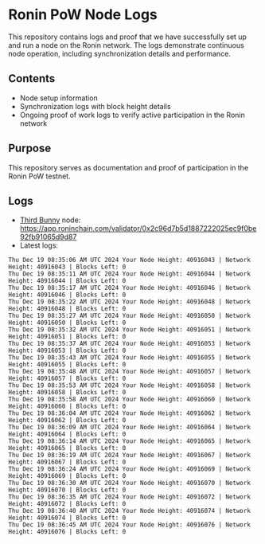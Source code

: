 # Ronin PoW Node Logs

This repository contains logs and proof that we have successfully set up and run a node on the Ronin network. The logs demonstrate continuous node operation, including synchronization details and performance.

## Contents

- Node setup information
- Synchronization logs with block height details
- Ongoing proof of work logs to verify active participation in the Ronin network

## Purpose

This repository serves as documentation and proof of participation in the Ronin PoW testnet.

## Logs

- [Third Bunny](https://thirdbunny.xyz/) node: https://app.roninchain.com/validator/0x2c96d7b5d1887222025ec9f0be92fb91065d9d87
- Latest logs:
```
Thu Dec 19 08:35:06 AM UTC 2024 Your Node Height: 40916043 | Network Height: 40916043 | Blocks Left: 0
Thu Dec 19 08:35:11 AM UTC 2024 Your Node Height: 40916044 | Network Height: 40916044 | Blocks Left: 0
Thu Dec 19 08:35:17 AM UTC 2024 Your Node Height: 40916046 | Network Height: 40916046 | Blocks Left: 0
Thu Dec 19 08:35:22 AM UTC 2024 Your Node Height: 40916048 | Network Height: 40916048 | Blocks Left: 0
Thu Dec 19 08:35:27 AM UTC 2024 Your Node Height: 40916050 | Network Height: 40916050 | Blocks Left: 0
Thu Dec 19 08:35:32 AM UTC 2024 Your Node Height: 40916051 | Network Height: 40916051 | Blocks Left: 0
Thu Dec 19 08:35:37 AM UTC 2024 Your Node Height: 40916053 | Network Height: 40916053 | Blocks Left: 0
Thu Dec 19 08:35:43 AM UTC 2024 Your Node Height: 40916055 | Network Height: 40916055 | Blocks Left: 0
Thu Dec 19 08:35:48 AM UTC 2024 Your Node Height: 40916057 | Network Height: 40916057 | Blocks Left: 0
Thu Dec 19 08:35:53 AM UTC 2024 Your Node Height: 40916058 | Network Height: 40916058 | Blocks Left: 0
Thu Dec 19 08:35:58 AM UTC 2024 Your Node Height: 40916060 | Network Height: 40916060 | Blocks Left: 0
Thu Dec 19 08:36:04 AM UTC 2024 Your Node Height: 40916062 | Network Height: 40916062 | Blocks Left: 0
Thu Dec 19 08:36:09 AM UTC 2024 Your Node Height: 40916064 | Network Height: 40916064 | Blocks Left: 0
Thu Dec 19 08:36:14 AM UTC 2024 Your Node Height: 40916065 | Network Height: 40916065 | Blocks Left: 0
Thu Dec 19 08:36:19 AM UTC 2024 Your Node Height: 40916067 | Network Height: 40916067 | Blocks Left: 0
Thu Dec 19 08:36:24 AM UTC 2024 Your Node Height: 40916069 | Network Height: 40916069 | Blocks Left: 0
Thu Dec 19 08:36:30 AM UTC 2024 Your Node Height: 40916070 | Network Height: 40916070 | Blocks Left: 0
Thu Dec 19 08:36:35 AM UTC 2024 Your Node Height: 40916072 | Network Height: 40916072 | Blocks Left: 0
Thu Dec 19 08:36:40 AM UTC 2024 Your Node Height: 40916074 | Network Height: 40916074 | Blocks Left: 0
Thu Dec 19 08:36:45 AM UTC 2024 Your Node Height: 40916076 | Network Height: 40916076 | Blocks Left: 0
```
